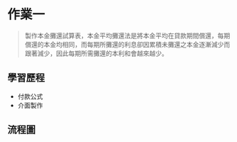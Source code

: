 # 作業一
>製作本金攤還試算表，本金平均攤還法是將本金平均在貸款期間償還，每期償還的本金均相同，而每期所攤還的利息卻因累積未攤還之本金逐漸減少而跟著減少，因此每期所需攤還的本利和會越來越少。

## 學習歷程

* 付款公式
* 介面製作

## 流程圖
